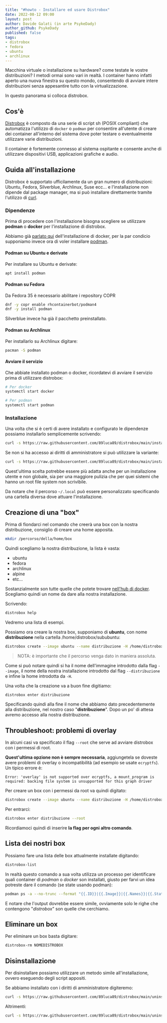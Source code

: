 ```yaml
---
title: "#howto - Installare ed usare Distrobox"
date: 2022-08-12 09:00
layout: post
author: Davide Galati (in arte PsykeDady)
author_github: PsykeDady 
published: false
tags: 
- distrobox
- fedora
- ubuntu
- archlinux
---
```


Macchina virtuale o installazione su hardware? come testate le vostre distribuzioni? I metodi ormai sono vari in realtà. I container hanno infatti aperto una nuova finestra su questo mondo, consentendo di avviare intere distribuzioni senza appesantire tutto con la virtualizzazione. 

In questo panorama si colloca distrobox.

## Cos'è

[Distrobox](https://github.com/89luca89/distrobox) è composto da una serie di script sh (POSIX compliant) che automatizza l'utilizzo di `docker` o `podman` per consentire all'utente di creare dei container all'interno del sistema dove poter testare o eventualmente utilizzare varie distribuzioni. 

Il container è fortemente connesso al sistema ospitante e consente anche di utilizzare dispositivi USB, applicazioni grafiche e audio.



## Guida all'installazione

Distrobox è supportato ufficilamente da un gran numero di distribuzioni: Ubuntu, Fedora, Silverblue, Archlinux, Suse ecc... e l'installazione non dipende dal package manager, ma si può installare direttamente tramite l'utilizzo di [curl](https://linuxhub.it/articles/howto-utilizzo-del-comando-curl/).



### Dipendenze

Prima di procedere con l'installazione bisogna scegliere se utilizzare **podman** o **docker** per l'installazione di distrobox. 

Abbiamo già [parlato qui](https://linuxhub.it/articles/howto-Installazione-ed-utilizzo-di-Docker-su-Linux) dell'installazione di docker, per la par condicio supponiamo invece ora di voler installare [podman](https://podman.io/getting-started/installation).



#### Podman su Ubuntu e derivate

Per installare su Ubuntu e derivate: 

```bash
apt install podman
```



#### Podman su Fedora 

Da Fedora 35 è necessario abilitare i repository COPR

```bash
dnf -y copr enable rhcontainerbot/podman4
dnf -y install podman
```



Silverblue invece ha già il pacchetto preinstallato.

#### Podman su Archlinux

Per installarlo su Archlinux digitare: 

```bash
pacman -S podman
```



#### Avviare il servizio

Che abbiate installato podman o docker, ricordatevi di avviare il servizio prima di utilizzare distrobox: 

```bash
# Per docker
systemctl start docker

# Per podman
systemctl start podman
```



### Installazione

Una volta che si è certi di avere installato e configurato le dipendenze possiamo installarlo semplicemente scrivendo: 

```bash
curl -s https://raw.githubusercontent.com/89luca89/distrobox/main/install | sudo sh
```



Se non si ha accesso ai diritti di amministratore si può utilizzare la variante: 

```bash
curl -s https://raw.githubusercontent.com/89luca89/distrobox/main/install | sh -s -- --prefix ~/.local
```



Quest'ultima scelta potrebbe essere più adatta anche per un installazione utente e non globale, sia per una maggiore pulizia che per quei sistemi che hanno un root file system non scrivibile. 

Da notare che il percorso `~/.local` può essere personalizzato specificando una cartella diversa dove attuare l'installazione. 



## Creazione di una "box"

Prima di fiondarci nel comando che creerà una box con la nostra distribuzione, consiglio di creare una home apposita.

```bash
mkdir /percorso/della/home/box
```



Quindi scegliamo la nostra distribuzione, la lista è vasta: 

- ubuntu
- fedora
- archlinux
- alpine 
- etc...



Sostanzialmente son tutte quelle che potete trovare [nell'hub di docker](https://hub.docker.com/search?image_filter=official&q=&type=image). Scegliamo quindi un nome da dare alla nostra installazione.

Scrivendo: 

```bash
distrobox help
```

Vedremo una lista di esempi.

Possiamo ora creare la nostra box, supponiamo di **ubuntu**, con nome **distribuzione** nella cartella /home/distrobox/sububuntu: 

```bash
distrobox create --image ubuntu --name distribuzione -H /home/distrobox/sububuntu
```



> NOTA: è importante che il percorso venga dato in maniera assoluta.



Come si può notare quindi si ha il nome dell'immagine introdotto dalla flag `--image`, il nome della nostra installazione introdotto dal flag `--distribuzione` e infine la home introdotta da `-H`. 



Una volta che la creazione va a buon fine digitiamo: 

```bash
distrobox enter distribuzione
```



Specificando quindi alla fine il nome che abbiamo dato precedentemente alla distribuzione, nel nostro caso "**distribuzione**". Dopo un po' di attesa avremo accesso alla nostra distribuzione. 



## Throubleshoot: problemi di overlay

In alcuni casi va specificato il flag `--root` che serve ad avviare distrobox con i permessi di root. 

**Quest'ultima opzione non è sempre necessaria**, aggiungetela se doveste avere problemi di overlay o incompatibilità (ad esempio se usate `ecryptfs`). Un tipico errore è: 

```
Error: 'overlay' is not supported over ecryptfs, a mount_program is required: backing file system is unsupported for this graph driver
```



Per creare un box con i permessi da root va quindi digitato: 

```bash
distrobox create --image ubuntu --name distribuzione -H /home/distrobox/sububuntu --root
```



Per entrarci: 

```bash
distrobox enter distribuzione --root
```



Ricordiamoci quindi di inserire **la flag per ogni altro comando**.



## Lista dei nostri box 

Possiamo fare una lista delle box attualmente installate digitando: 

```bash
distrobox-list
```



In realtà questo comando a sua volta utilizza un processo per identificare quali container di *podman* o *docker* son installati, giusto per farvi un idea potreste dare il comando (se state usando podman): 
```bash
podman ps -a --no-trunc --format "{{.ID}}|{{.Image}}|{{.Names}}|{{.State}}|{{.Labels}}{{.Mounts}}"

```

 

E notare che l'output dovrebbe essere simile, ovviamente solo le righe che contengono "*distrobox*" son quelle che cerchiamo. 

## Eliminare un box

Per eliminare un box basta digitare: 

```bash
distrobox-rm NOMEDISTROBOX
```



## Disinstallazione 

Per disinstallare possiamo utilizzare un metodo simile all'installazione, ovvero eseguendo degli script appositi. 

Se abbiamo installato con i diritti di amministratore digiteremo: 

```bash
curl -s https://raw.githubusercontent.com/89luca89/distrobox/main/uninstall | sudo sh
```



Altrimenti: 

```bash
curl -s https://raw.githubusercontent.com/89luca89/distrobox/main/uninstall | sh -s -- --prefix ~/.local
```



